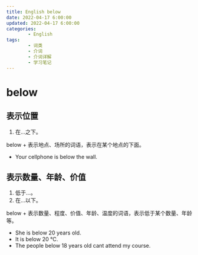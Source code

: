 ```yaml
---
title: English below
date: 2022-04-17 6:00:00
updated: 2022-04-17 6:00:00
categories:
        - English
tags:
        - 词类
        - 介词
        - 介词详解
        - 学习笔记
---
```


# below

## 表示位置

1. 在...之下。

below + 表示地点、场所的词语，表示在某个地点的下面。

- Your cellphone is below the wall.

## 表示数量、年龄、价值

1. 低于...。
2. 在...以下。

below + 表示数量、程度、价值、年龄、温度的词语，表示低于某个数量、年龄等。

- She is below 20 years old.
- It is below 20 ℃.
- The people below 18 years old cant attend my course.